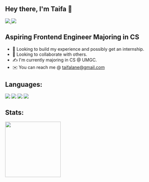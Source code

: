 ## Hey there, I'm Taifa 👋
<a href = "https://www.linkedin.com/in/taifa-lane-916010188/" target = "_blank"> <img src = "https://img.shields.io/badge/LinkedIn-0077B5?style=for-the-badge&logo=linkedin&logoColor=white"> </a>
<a href = "https://leetcode.com/TaifaLane/" target = "_blank"> <img src = "https://img.shields.io/badge/-LeetCode-FFA116?style=for-the-badge&logo=LeetCode&logoColor=black"> </a>

## Aspiring Frontend Engineer Majoring in CS
- 👀 Looking to build my experience and possibly get an internship.
- 👥 Looking to collaborate with others.
- ✍️ I'm currently majoring in CS @ UMGC.
- ✉️ You can reach me @ taifalane@gmail.com
## Languages:
<img src = "https://img.shields.io/badge/HTML5-E34F26?style=for-the-badge&logo=html5&logoColor=white"> <img src = "https://img.shields.io/badge/CSS3-1572B6?style=for-the-badge&logo=css3&logoColor=white">
<img src = "https://img.shields.io/badge/JavaScript-323330?style=for-the-badge&logo=javascript&logoColor=F7DF1E">
<img src = "https://img.shields.io/badge/Python-3776AB?style=for-the-badge&logo=python&logoColor=white">

## Stats:

<img height="180em" src="https://github-readme-stats.vercel.app/api?username=taifa&show_icons=true&hide_border=true&&count_private=true&include_all_commits=true" />
